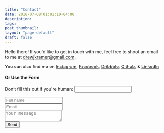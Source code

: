 ```yaml
---
title: "Contact"
date: 2018-07-08T01:01:10-04:00
description:
tags:
post_thumbnail:
layout: "page-default"
draft: false
---
```


Hello there! If you'd like to get in touch with me, feel free to shoot an email to me at [drewjkramer@gmail.com](mailto:drewjkramer@gmail.com). 

You can also find me on [Instagram](https://www.instagram.com/drewkramer), [Facebook](https://www.facebook.com/kramer.drew), [Dribbble](https://www.dribbble.com/drewkramer), [Github](https://www.github.com/drewkramer), & [LinkedIn](https://www.linkedin.com/in/drewjkramer/)

#### Or Use the Form

<form method="POST" name="contact" class="Form Form--contact" netlify-honeypot="bot-field" data-netlify="true">
  <p class="hidden">
    <label>Don’t fill this out if you're human: <input name="bot-field" /></label>
  </p>
  <div class="Form__group">
  <!-- <label class="Label Form__label small">Full Name</label> -->
  <input type="text" name="name" class="form-control form-control--text" required placeholder="Full name" aria-label="Name">
  </div>
  <div class="Form__group">
  <!-- <label class="Label Form__label small">Email</label> -->
  <input type="email" name="_replyto" class="form-control form-control--text" required placeholder="Email" aria-label="Email">
  </div><div class="Form__group">
  <!-- <label class="Label Form__label small">Message</label> -->
  <textarea class="form-control form-control--textearea" name="message" type="text" required placeholder="Your message" aria-label="Message"></textarea>
  </div>
  <div class="Form__group">
  <button type="submit" class="btn btn-secondary btn-submit" aria-label="Send">Send</button>
  </div>
</form>